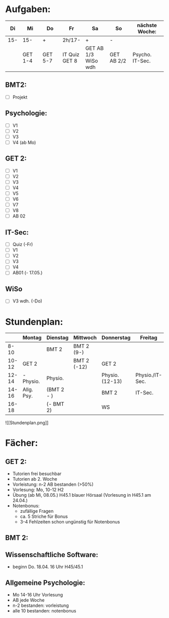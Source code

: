 # Aufgaben:

| Di   | Mi      | Do      | Fr               | Sa                     | So         | nächste Woche:     |
| ---- | ------- | ------- | ---------------- | ---------------------- | ---------- | ------------------ |
| 15-  | 15-     | +       | 2h/17-           | +                      | -          |                    |
| <br> | GET 1-4 | GET 5-7 | IT Quiz<br>GET 8 | GET AB 1/3<br>WiSo wdh | GET AB 2/2 | Psycho.<br>IT-Sec. |

## BMT2:
- [ ] Projekt
## Psychologie:
- [ ] V1
- [ ] V2
- [ ] V3
- [ ] V4 (ab Mo)
## GET 2:
- [ ] V1
- [ ] V2
- [ ] V3
- [ ] V4
- [ ] V5
- [ ] V6
- [ ] V7
- [ ] V8
- [ ] AB 02
## IT-Sec:
- [ ] Quiz (-Fr)
- [ ] V1
- [ ] V2
- [ ] V3
- [ ] V4
- [ ] AB01 (- 17.05.)
## WiSo
- [ ] V3 wdh. (-Do)
# Stundenplan:

|       | Montag     | Dienstag   | Mittwoch    | Donnerstag      | Freitag         |
| ----- | ---------- | ---------- | ----------- | --------------- | --------------- |
| 8-10  |            | BMT 2      | BMT 2 (9-)  |                 |                 |
| 10-12 | GET 2      |            | BMT 2 (-12) | GET 2           |                 |
| 12-14 | - Physio.  | Physio.    |             | Physio. (12-13) | Physio./IT-Sec. |
| 14-16 | Allg. Psy. | (BMT 2 - ) |             | BMT 2           | IT-Sec.         |
| 16-18 |            | (- BMT 2)  |             | WS              |                 |

![[Stundenplan.png]]
# Fächer:
## GET 2:
- Tutorien frei besuchbar
- Tutorien ab 2. Woche
- Vorleistung: n-2 AB bestanden (>50%)
- Vorlesung: Mo, 10-12 H2
- Übung (ab Mi, 08.05.) H45.1 blauer Hörsaal (Vorlesung in H45.1 am 24.04.)
- Notenbonus:
	- zufällige Fragen
	- ca. 5 Striche für Bonus
	- 3-4 Fehlzeiten schon ungünstig für Notenbonus

## BMT 2:
## Wissenschaftliche Software:
- beginn Do. 18.04. 16 Uhr H45/45.1
## Allgemeine Psychologie:
- Mo 14-16 Uhr Vorlesung
- AB jede Woche
- n-2 bestanden: vorleistung
- alle 10 bestanden: notenbonus